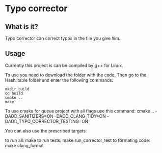 # Typo corrector

## What is it?

Typo corrector can correct typos in the file you give him.

## Usage

Currently this project is can be compiled by g++ for Linux.

To use you need to download the folder with the code. Then go to the Hash_table folder and enter the following commands:
    
    mkdir build
    cd build
    cmake ..
    make

To use cmake for queue project with all flags use this command:
cmake .. -DADD_SANITIZERS=ON -DADD_CLANG_TIDY=ON -DADD_TYPO_CORRECTOR_TESTING=ON

You can also use the prescribed targets:

to run all: make
to run tests: make run_corrector_test
to formating code: make clang_format